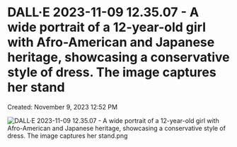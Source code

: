# DALL·E 2023-11-09 12.35.07 - A wide portrait of a 12-year-old girl with Afro-American and Japanese heritage, showcasing a conservative style of dress. The image captures her stand

Created: November 9, 2023 12:52 PM

![DALL·E 2023-11-09 12.35.07 - A wide portrait of a 12-year-old girl with Afro-American and Japanese heritage, showcasing a conservative style of dress. The image captures her stand.png](DALL%C2%B7E%202023-11-09%2012%2035%2007%20-%20A%20wide%20portrait%20of%20a%20%207fb8baebff9c4932badd0a74381b7c83/DALLE_2023-11-09_12.35.07_-_A_wide_portrait_of_a_12-year-old_girl_with_Afro-American_and_Japanese_heritage_showcasing_a_conservative_style_of_dress._The_image_captures_her_stand.png)